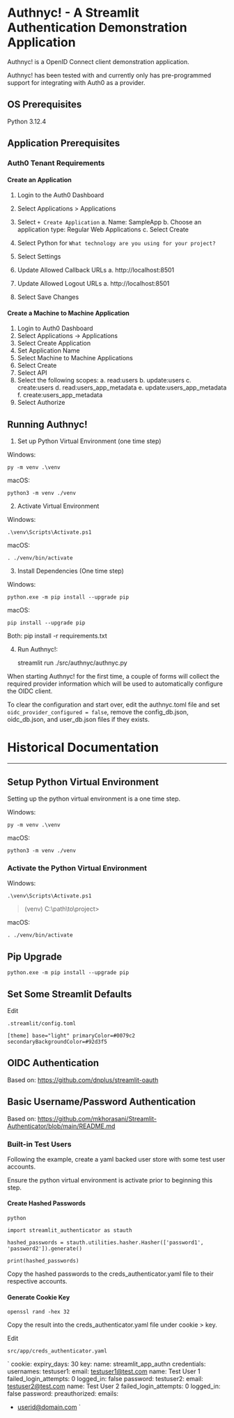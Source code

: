 # Authnyc! - A Streamlit Authentication Demonstration Application

Authnyc! is a OpenID Connect client demonstration application. 

Authnyc! has been tested with and currently only has pre-programmed support 
for integrating with Auth0 as a provider. 



## OS Prerequisites


Python 3.12.4


## Application Prerequisites


### Auth0 Tenant Requirements


#### Create an Application


1. Login to the Auth0 Dashboard
2. Select Applications > Applications
3. Select `+ Create Application`
  a. Name: SampleApp
  b. Choose an application type: Regular Web Applications
  c. Select Create
4. Select Python for `What technology are you using for your project?`

5. Select Settings
6. Update Allowed Callback URLs
  a. http://localhost:8501
7. Update Allowed Logout URLs
  a. http://localhost:8501
8. Select Save Changes


#### Create a Machine to Machine Application

 
1. Login to Auth0 Dashboard 
2. Select Applications -> Applications 
3. Select Create Application 
4. Set Application Name 
5. Select Machine to Machine Applications 
6. Select Create  
7. Select API 
8. Select the following scopes: 
  a. read:users 
  b. update:users 
  c. create:users 
  d. read:users_app_metadata 
  e. update:users_app_metadata 
  f. create:users_app_metadata 
9. Select Authorize 


## Running Authnyc!


1. Set up Python Virtual Environment (one time step) 


Windows:

    py -m venv .\venv


macOS: 

    python3 -m venv ./venv


2. Activate Virtual Environment

Windows:

    .\venv\Scripts\Activate.ps1


macOS:

    . ./venv/bin/activate


3. Install Dependencies (One time step)

Windows:

    python.exe -m pip install --upgrade pip

macOS:

    pip install --upgrade pip

Both:
    pip install -r requirements.txt


4. Run Authnyc!:

    streamlit run ./src/authnyc/authnyc.py


When starting Authnyc! for the first time, a couple of forms will collect 
the required provider information which will be used to automatically configure 
the OIDC client. 


To clear the configuration and start over, edit the authnyc.toml file and 
set `oidc_provider_configured = false`, remove the config_db.json, oidc_db.json, 
and user_db.json files if they exists.


# Historical Documentation
---

## Setup Python Virtual Environment


Setting up the python virtual environment is a one time step. 


Windows:

    py -m venv .\venv


macOS: 

    python3 -m venv ./venv


### Activate the Python Virtual Environment


Windows: 

    .\venv\Scripts\Activate.ps1

>  
> (venv) C:\path\to\project>
>  


macOS:

    . ./venv/bin/activate


## Pip Upgrade

    python.exe -m pip install --upgrade pip


## Set Some Streamlit Defaults


Edit 

    .streamlit/config.toml


`
[theme]
base="light"
primaryColor=#0079c2
secondaryBackgroundColor=#92d3f5
`

## OIDC Authentication


Based on:
https://github.com/dnplus/streamlit-oauth


## Basic Username/Password Authentication


Based on: 
https://github.com/mkhorasani/Streamlit-Authenticator/blob/main/README.md


### Built-in Test Users


Following the example, create a yaml backed user store with some 
test user accounts.

Ensure the python virtual environment is activate prior to beginning this 
step.


#### Create Hashed Passwords

    python

    import streamlit_authenticator as stauth

    hashed_passwords = stauth.utilities.hasher.Hasher(['password1', 'password2']).generate()

    print(hashed_passwords)


Copy the hashed passwords to the creds_authenticator.yaml file to their respective accounts.


#### Generate Cookie Key


    openssl rand -hex 32


Copy the result into the creds_authenticator.yaml file under cookie > key.


Edit 

    src/app/creds_authenticator.yaml


`
cookie:
  expiry_days: 30
  key: <copied-from-above-step>
  name: streamlit_app_authn
credentials:
  usernames:
    testuser1:
      email: testuser1@test.com
      name: Test User 1
      failed_login_attempts: 0
      logged_in: false
      password: <copied-from-above-step>
    testuser2:
      email: testuser2@test.com
      name: Test User 2
      failed_login_attempts: 0
      logged_in: false
      password: <copied-from-above-step>
preauthorized:
  emails:
  - <userid@domain.com>
` 